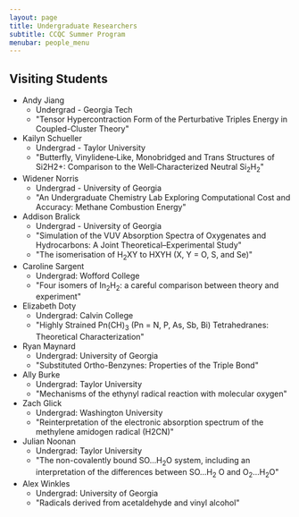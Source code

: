 ```yaml
---
layout: page
title: Undergraduate Researchers
subtitle: CCQC Summer Program
menubar: people_menu
---
```


## Visiting Students
- Andy Jiang
  - Undergrad - Georgia Tech
  - "Tensor Hypercontraction Form of the Perturbative Triples Energy in Coupled-Cluster Theory"
- Kailyn Schueller
  - Undergrad - Taylor University
  - "Butterfly, Vinylidene‐Like, Monobridged and Trans Structures of Si2H2+: Comparison to the Well‐Characterized Neutral Si<sub>2</sub>H<sub>2</sub>"
- Widener Norris
  - Undergrad - University of Georgia
  - "An Undergraduate Chemistry Lab Exploring Computational Cost and Accuracy: Methane Combustion Energy"
- Addison Bralick
  - Undergrad - University of Georgia
  - "Simulation of the VUV Absorption Spectra of Oxygenates and Hydrocarbons: A Joint Theoretical–Experimental Study"
  - "The isomerisation of H<sub>2</sub>XY to HXYH (X, Y = O, S, and Se)"
- Caroline Sargent
  - Undergrad: Wofford College
  - "Four isomers of In<sub>2</sub>H<sub>2</sub>: a careful comparison between theory and experiment"
- Elizabeth Doty
  - Undergrad: Calvin College
  - "Highly Strained Pn(CH)<sub>3</sub> (Pn = N, P, As, Sb, Bi) Tetrahedranes: Theoretical Characterization"
- Ryan Maynard
  - Undergrad: University of Georgia
  - "Substituted Ortho-Benzynes: Properties of the Triple Bond"
- Ally Burke
  - Undergrad: Taylor University
  - "Mechanisms of the ethynyl radical reaction with molecular oxygen"
- Zach Glick
  - Undergrad: Washington University 
  - "Reinterpretation of the electronic absorption spectrum of the methylene amidogen radical (H2CN)"
- Julian Noonan
  - Undergrad: Taylor University
  - "The non-covalently bound SO...H<sub>2</sub>O system, including an interpretation of the differences between SO...H<sub>2</sub> O and O<sub>2</sub>...H<sub>2</sub>O"
- Alex Winkles
  - Undergrad: University of Georgia
  - "Radicals derived from acetaldehyde and vinyl alcohol"
